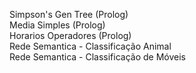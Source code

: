 Simpson's Gen Tree (Prolog)     
Media Simples (Prolog)     
Horarios Operadores (Prolog)    
Rede Semantica - Classificação Animal    
Rede Semantica - Classificação de Móveis   
